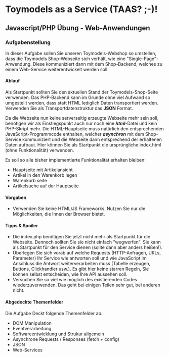 
# Toymodels as a Service (TAAS? ;-)! 

## Javascript/PHP Übung - Web-Anwendungen

### Aufgabenstellung

In dieser Aufgabe sollen Sie unseren Toymodels-Webshop
so umstellen, dass die Toymodels Shop-Webseite sich 
verhält, wie eine "Single-Page"-Anwendung. Diese kommuniziert
dann mit dem Shop-Backend, welches zu einem Web-Service 
weiterentwickelt werden soll.

#### Ablauf

Als Startpunkt sollten Sie den aktuellen Stand der Toymodels-Shop-Seite
verwenden. Das PHP-Backend kann im Grunde ohne viel Aufwand so umgestellt
werden, dass statt HTML lediglich Daten transportiert werden. Verwenden
Sie als Transportdatenstruktur das **JSON** Format.

Da die Webseite nun keine serverseitig erzeugte Webseite mehr sein soll,
benötigen wir als Einstiegspunkt auch nur noch eine ***html***-Datei und
kein PHP-Skript mehr. Die HTML-Hauptseite muss natürlich den entsprechenden
JavaScript-Programmcode enthalten, welcher ***asynchron*** mit dem Shop-Service
kommuniziert und die Webseite dann entsprechend der erhaltenen Daten aufbaut.
Hier können Sie als Startpunkt die ursprüngliche index.html (ohne Funktionalität)
verwenden.

Es soll so alle bisher implementierte Funktionalität erhalten bleiben: 

  - Hauptseite mit Artikelansicht
  - Artikel in den Warenkorb legen
  - Warenkorb seite
  - Artikelsuche auf der Hauptseite

#### Vorgaben

- Verwenden Sie keine HTML/JS Frameworks. Nutzen Sie nur die
Möglichkeiten, die Ihnen der Browser bietet.

#### Tipps & Spoiler 

- Die index.php benötigen Sie jetzt nicht mehr als Startpunkt
für die Webseite. Dennoch sollten Sie sie nicht einfach "wegwerfen".
Sie kann als Startpunkt für den Service dienen (sollte dann aber anders
heißen!).
- Überlegen Sie sich vorab auf welche Requests (HTTP-Anfragen, URLs, Parameter)
Ihr Service wie antworten soll und wie JavaScript im Anschluss die Antwort
weiterverarbeiten muss (Tabelle erzeugen, Buttons, Clickhandler usw.). Es gibt
hier keine starren Regeln, Sie können selbst entscheiden, wie Ihre API aussehen soll.
- Versuchen Sie so viel wie möglich des existierenden Codes wiederzuverwenden. Das
geht bei einigen Teilen sehr gut, bei anderen nicht.

#### Abgedeckte Themenfelder

Die Aufgabe Deckt folgende Themenfelder ab:

- DOM Manipulation
- Eventverarbeitung
- Softwareentwicklung und Strukur allgemein
- Asynchrone Requests / Responses (fetch + config)
- JSON
- Web-Services